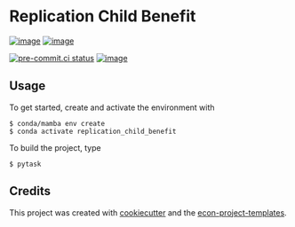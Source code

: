 # Replication Child Benefit

[![image](https://img.shields.io/github/actions/workflow/status/JanaTeepunkt/replication_child_benefit/main.yml?branch=main)](https://github.com/JanaTeepunkt/replication_child_benefit/actions?query=branch%3Amain) [![image](https://codecov.io/gh/JanaTeepunkt/replication_child_benefit/branch/main/graph/badge.svg)](https://codecov.io/gh/JanaTeepunkt/replication_child_benefit)

[![pre-commit.ci status](https://results.pre-commit.ci/badge/github/JanaTeepunkt/replication_child_benefit/main.svg)](https://results.pre-commit.ci/latest/github/JanaTeepunkt/replication_child_benefit/main)
[![image](https://img.shields.io/badge/code%20style-black-000000.svg)](https://github.com/psf/black)

## Usage

To get started, create and activate the environment with

```console
$ conda/mamba env create
$ conda activate replication_child_benefit
```

To build the project, type

```console
$ pytask
```

## Credits

This project was created with [cookiecutter](https://github.com/audreyr/cookiecutter)
and the
[econ-project-templates](https://github.com/OpenSourceEconomics/econ-project-templates).
